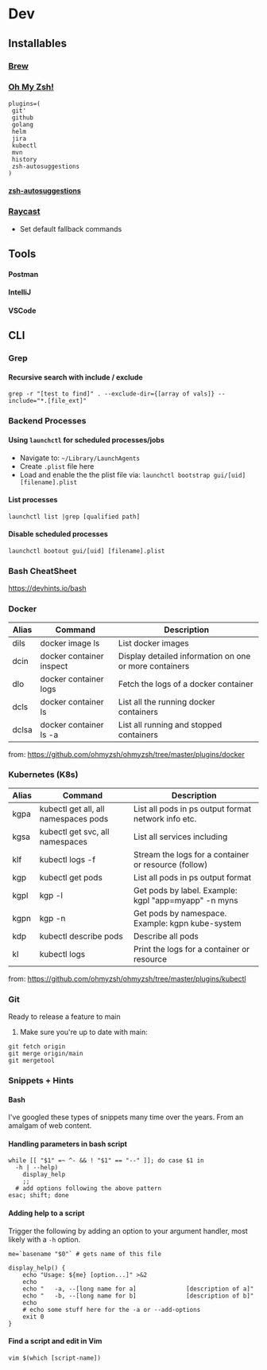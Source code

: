 # Dev
## Installables
### [Brew](https://brew.sh)
### [Oh My Zsh!](https://github.com/ohmyzsh/ohmyzsh)
```
plugins=(
 git'
 github
 golang
 helm
 jira
 kubectl
 mvn
 history
 zsh-autosuggestions
)
```
#### [zsh-autosuggestions](https://github.com/zsh-users/zsh-autosuggestions/blob/master/INSTALL.md#oh-my-zsh)

### [Raycast](https://raycast.com)
* Set default fallback commands

## Tools
#### Postman
#### IntelliJ
#### VSCode

## CLI
### Grep
#### Recursive search with include / exclude
```
grep -r "[test to find]" . --exclude-dir={[array of vals]} --include="*.[file_ext]"
```

### Backend Processes 
#### Using `launchctl` for scheduled processes/jobs
* Navigate to: `~/Library/LaunchAgents`
* Create `.plist` file here
* Load and enable the the plist file via: `launchctl bootstrap gui/[uid] [filename].plist`

#### List processes
`launchctl list |grep [qualified path]`

#### Disable scheduled processes
`launchctl bootout gui/[uid] [filename].plist`

### Bash CheatSheet
https://devhints.io/bash

### Docker
Alias | Command | Description
----- | ------- | -----------
dils | docker image ls | List docker images
dcin | docker container inspect | Display detailed information on one or more containers
dlo | docker container logs | Fetch the logs of a docker container
dcls | docker container ls | List all the running docker containers
dclsa | docker container ls -a | List all running and stopped containers

from: https://github.com/ohmyzsh/ohmyzsh/tree/master/plugins/docker

### Kubernetes (K8s)
Alias | Command | Description
----- | ------- | -----------
kgpa | kubectl get all, all namespaces pods | List all pods in ps output format network info etc.
kgsa | kubectl get svc, all namespaces | List all services including
klf | kubectl logs -f | Stream the logs for a container or resource (follow)
kgp | kubectl get pods | List all pods in ps output format
kgpl | kgp -l | Get pods by label. Example: kgpl "app=myapp" -n myns
kgpn | kgp -n | Get pods by namespace. Example: kgpn kube-system
kdp | kubectl describe pods | Describe all pods
kl | kubectl logs | Print the logs for a container or resource

from: https://github.com/ohmyzsh/ohmyzsh/tree/master/plugins/kubectl

### Git
Ready to release a feature to main
1. Make sure you're up to date with main:
```
git fetch origin
git merge origin/main
git mergetool
```

### Snippets + Hints

#### Bash
I've googled these types of snippets many time over the years. From an amalgam of web content.
#### Handling parameters in bash script
```
while [[ "$1" =~ ^- && ! "$1" == "--" ]]; do case $1 in
  -h | --help)
    display_help
    ;;
  # add options following the above pattern
esac; shift; done
```
#### Adding help to a script
Trigger the following by adding an option to your argument handler, most likely with a `-h` option.
```
me=`basename "$0"` # gets name of this file

display_help() {
    echo "Usage: ${me} [option...]" >&2
    echo
    echo "   -a, --[long name for a]              [description of a]"
    echo "   -b, --[long name for b]              [description of b]"
    echo
    # echo some stuff here for the -a or --add-options
    exit 0
}
```
#### Find a script and edit in Vim
```
vim $(which [script-name])
```
